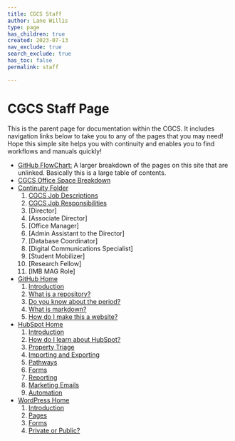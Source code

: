 ```yaml
---
title: CGCS Staff
author: Lane Willis
type: page
has_children: true
created: 2023-07-13
nav_exclude: true
search_exclude: true
has_toc: false
permalink: staff

---
```


# CGCS Staff Page

This is the parent page for documentation within the CGCS. It includes navigation links below to take you to any of the pages that you may need! Hope this simple site helps you with continuity and enables you to find workflows and manuals quickly!

* [GitHub FlowChart:](/cgcs-staff-information/github-flowchart.html) A larger breakdown of the pages on this site that are unlinked. Basically this is a large table of contents.
* [CGCS Office Space Breakdown](/cgcs-staff-information/cgcs-space-breakdown.html)
* [Continuity Folder](/cgcs-staff-information/continuity/continuity.html)
  1. [CGCS Job Descriptions](/cgcs-staff-information/cgcs-job-descriptions.html)
  2. [CGCS Job Responsibilities](/cgcs-staff-information/cgcs-job-responsibilities.html)
  3. [Director]
  4. [Associate Director]
  5. [Office Manager]
  6. [Admin Assistant to the Director]
  7. [Database Coordinator]
  8. [Digital Communications Specialist]
  9. [Student Mobilizer]
  10. [Research Fellow]
  11. [IMB MAG Role]
* [GitHub Home](/cgcs-staff-information/github/github.html)
  1. [Introduction](/cgcs-staff-information/github/github-introduction.html)
  2. [What is a repository?](/cgcs-staff-information/github/github-repository.html)
  3. [Do you know about the period?](/cgcs-staff-information/github/github-dev.html)
  4. [What is markdown?](/cgcs-staff-information/github/what-is-markdown.html)
  5. [How do I make this a website?](/cgcs-staff-information/github/github-pages.html)
* [HubSpot Home](/cgcs-staff-information/hubspot/hubspot.html)
  1. [Introduction](/cgcs-staff-information/hubspot/hubspot-introduction.html)
  2. [How do I learn about HubSpot?](/cgcs-staff-information/hubspot/hubspot-help.html)
  3. [Property Triage](/cgcs-staff-information/hubspot/property-triage.html)
  4. [Importing and Exporting](/cgcs-staff-information/hubspot/import-export-hubspot.html)
  5. [Pathways](/cgcs-staff-information/hubspot/hubspot-pathways.html)
  6. [Forms](/cgcs-staff-information/hubspot/forms-hubspot.html)
  7. [Reporting](/cgcs-staff-information/hubspot/reporting-hubspot.html)
  8. [Marketing Emails](/cgcs-staff-information/hubspot/marketing-emails-hubspot.html)
  9. [Automation](/cgcs-staff-information/hubspot/automation.html)
* [WordPress Home](/cgcs-staff-information/wordpress/wordpress.html)
  1. [Introduction](/cgcs-staff-information/wordpress/wordpress-introduction.html)
  2. [Pages](/cgcs-staff-information/wordpress/wordpress-pages.html)
  3. [Forms](/cgcs-staff-information/wordpress/wordpress-forms.html)
  4. [Private or Public?](/cgcs-staff-information/wordpress/wp-private-or-public.html)